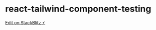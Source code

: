 # react-tailwind-component-testing

[Edit on StackBlitz ⚡️](https://stackblitz.com/edit/react-tailwind-humaoy)